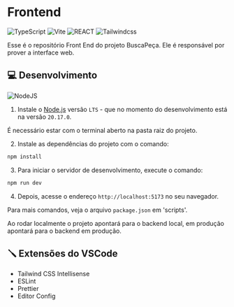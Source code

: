 # Frontend

![TypeScript](https://img.shields.io/badge/TypeScript-007ACC?style=for-the-badge&logo=typescript&logoColor=white)
![Vite](https://img.shields.io/badge/vite-%23646CFF.svg?style=for-the-badge&logo=vite&logoColor=white)
![REACT](https://img.shields.io/badge/React-20232A?style=for-the-badge&logo=react&logoColor=61DAFB)
![Tailwindcss](https://img.shields.io/badge/Tailwind_CSS-38B2AC?style=for-the-badge&logo=tailwind-css&logoColor=white)

Esse é o repositório Front End do projeto BuscaPeça. Ele é responsável por prover a interface web.

## 💻 Desenvolvimento

![NodeJS](https://img.shields.io/badge/node.js-6DA55F?style=for-the-badge&logo=node.js&logoColor=white)

1. Instale o [Node.js](https://nodejs.org/en) versão `LTS` - que no momento do desenvolvimento está na versão `20.17.0`.

É necessário estar com o terminal aberto na pasta raiz do projeto.

2. Instale as dependências do projeto com o comando:

```sh
npm install
```

3. Para iniciar o servidor de desenvolvimento, execute o comando:

```sh
npm run dev
```

4. Depois, acesse o endereço `http://localhost:5173` no seu navegador.

Para mais comandos, veja o arquivo `package.json` em 'scripts'.

Ao rodar localmente o projeto apontará para o backend local, em produção apontará para o backend em produção.

## 🪛 Extensões do VSCode

- Tailwind CSS Intellisense
- ESLint
- Prettier
- Editor Config

